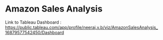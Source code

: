 # Amazon Sales Analysis
 
Link to Tableau Dashboard : https://public.tableau.com/app/profile/neeraj.v.b/viz/AmazonSalesAnalysis_16879577542450/Dashboard
